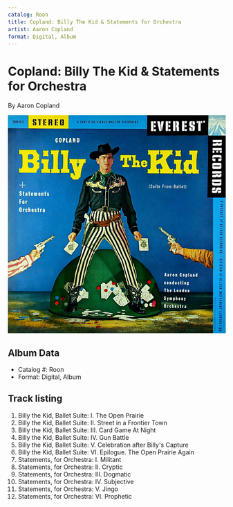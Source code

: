 ```yaml
---
catalog: Roon
title: Copland: Billy The Kid & Statements for Orchestra
artist: Aaron Copland
format: Digital, Album
---
```


# Copland: Billy The Kid & Statements for Orchestra

By Aaron Copland

![](../../assets/albumcovers/Aaron_Copland-Copland-_Billy_The_Kid_and_Statements_for_Orchestra.png)

## Album Data

- Catalog #: Roon
- Format: Digital, Album


## Track listing


1. Billy the Kid, Ballet Suite: I. The Open Prairie
2. Billy the Kid, Ballet Suite: II. Street in a Frontier Town
3. Billy the Kid, Ballet Suite: III. Card Game At Night
4. Billy the Kid, Ballet Suite: IV. Gun Battle
5. Billy the Kid, Ballet Suite: V. Celebration after Billy's Capture
6. Billy the Kid, Ballet Suite: VI. Epilogue. The Open Prairie Again
7. Statements, for Orchestra: I. Militant
8. Statements, for Orchestra: II. Cryptic
9. Statements, for Orchestra: III. Dogmatic
10. Statements, for Orchestra: IV. Subjective
11. Statements, for Orchestra: V. Jingo
12. Statements, for Orchestra: VI. Prophetic

